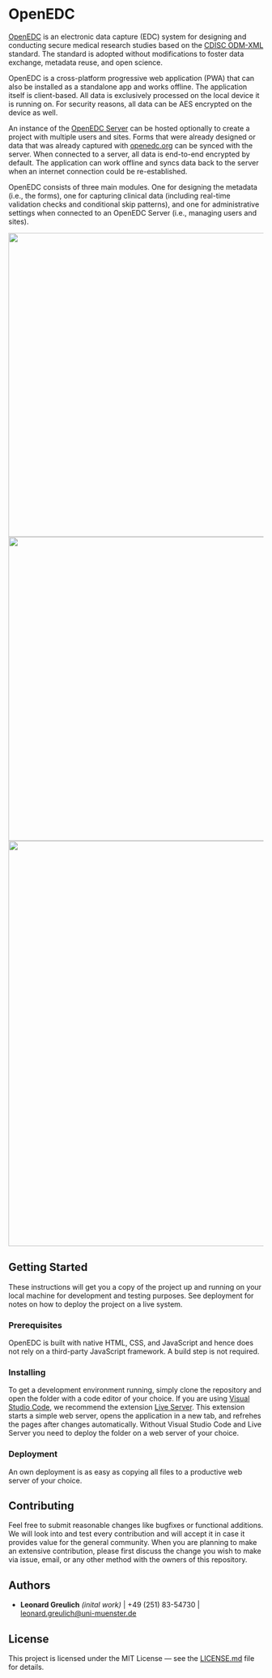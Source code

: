 # OpenEDC

[OpenEDC](https://openedc.org/) is an electronic data capture (EDC) system for designing and conducting secure medical research studies based on the [CDISC ODM-XML](https://www.cdisc.org/standards/data-exchange/odm) standard. The standard is adopted without modifications to foster data exchange, metadata reuse, and open science.

OpenEDC is a cross-platform progressive web application (PWA) that can also be installed as a standalone app and works offline. The application itself is client-based. All data is exclusively processed on the local device it is running on. For security reasons, all data can be AES encrypted on the device as well.

An instance of the [OpenEDC Server](https://github.com/imi-muenster/OpenEDC-Server) can be hosted optionally to create a project with multiple users and sites. Forms that were already designed or data that was already captured with [openedc.org](https://openedc.org/) can be synced with the server. When connected to a server, all data is end-to-end encrypted by default. The application can work offline and syncs data back to the server when an internet connection could be re-established.

OpenEDC consists of three main modules. One for designing the metadata (i.e., the forms), one for capturing clinical data (including real-time validation checks and conditional skip patterns), and one for administrative settings when connected to an OpenEDC Server (i.e., managing users and sites).

<div align="center">
    <img src="https://static.uni-muenster.de/odm/Mobile_1.png" width="600">
</div>

<div align="center">
    <img src="https://static.uni-muenster.de/odm/Mobile_2.png" width="600">
</div>

<div align="center">
    <img src="https://static.uni-muenster.de/odm/Data_Capture.png" width="800">
</div>

## Getting Started

These instructions will get you a copy of the project up and running on your local machine for development and testing purposes. See deployment for notes on how to deploy the project on a live system.

### Prerequisites

OpenEDC is built with native HTML, CSS, and JavaScript and hence does not rely on a third-party JavaScript framework. A build step is not required.

### Installing

To get a development environment running, simply clone the repository and open the folder with a code editor of your choice. If you are using [Visual Studio Code](https://code.visualstudio.com/), we recommend the extension [Live Server](https://marketplace.visualstudio.com/items?itemName=ritwickdey.LiveServer). This extension starts a simple web server, opens the application in a new tab, and refrehes the pages after changes automatically. Without Visual Studio Code and Live Server you need to deploy the folder on a web server of your choice.

### Deployment

An own deployment is as easy as copying all files to a productive web server of your choice.

## Contributing

Feel free to submit reasonable changes like bugfixes or functional additions. We will look into and test every contribution and will accept it in case it provides value for the general community. When you are planning to make an extensive contribution, please first discuss the change you wish to make via issue, email, or any other method with the owners of this repository.

## Authors

* **Leonard Greulich** *(inital work)* | +49 (251) 83-54730 | leonard.greulich@uni-muenster.de

## License

This project is licensed under the MIT License — see the [LICENSE.md](LICENSE.md) file for details.
